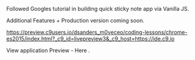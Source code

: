 Followed Googles tutorial in building quick sticky note app via Vanilla JS.

Additional Features + Production version coming soon.  

https://preview.c9users.io/dsanders_m0veceo/coding-lessons/chrome-es2015/index.html?_c9_id=livepreview3&_c9_host=https://ide.c9.io 

View application Preview - Here .
